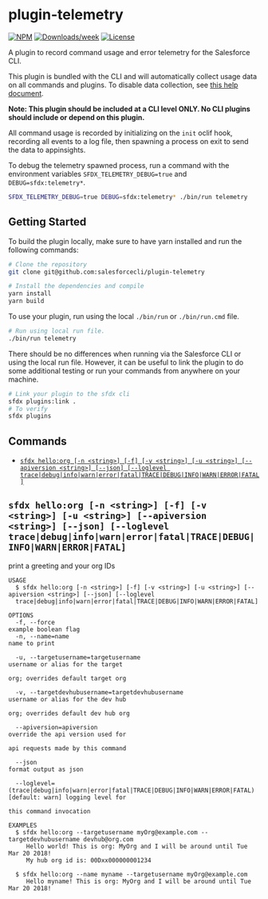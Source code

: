 # plugin-telemetry

[![NPM](https://img.shields.io/npm/v/@salesforce/plugin-telemetry.svg?label=@salesforce/plugin-telemetry)](https://www.npmjs.com/package/@salesforce/plugin-telemetry) [![Downloads/week](https://img.shields.io/npm/dw/@salesforce/plugin-telemetry.svg)](https://npmjs.org/package/@salesforce/plugin-telemetry) [![License](https://img.shields.io/badge/License-BSD%203--Clause-brightgreen.svg)](https://raw.githubusercontent.com/salesforcecli/plugin-telemetry/main/LICENSE.txt)

A plugin to record command usage and error telemetry for the Salesforce CLI.

This plugin is bundled with the CLI and will automatically collect usage data on all commands and plugins. To disable data collection, see [this help document](https://developer.salesforce.com/docs/atlas.en-us.sfdx_setup.meta/sfdx_setup/sfdx_dev_cli_telemetry.htm).

**Note: This plugin should be included at a CLI level ONLY. No CLI plugins should include or depend on this plugin.**

All command usage is recorded by initializing on the `init` oclif hook, recording all events to a log file, then spawning a process on exit to send the data to appinsights.

To debug the telemetry spawned process, run a command with the environment variables `SFDX_TELEMETRY_DEBUG=true` and `DEBUG=sfdx:telemetry*`.

```bash
SFDX_TELEMETRY_DEBUG=true DEBUG=sfdx:telemetry* ./bin/run telemetry
```

## Getting Started

To build the plugin locally, make sure to have yarn installed and run the following commands:

```bash
# Clone the repository
git clone git@github.com:salesforcecli/plugin-telemetry

# Install the dependencies and compile
yarn install
yarn build
```

To use your plugin, run using the local `./bin/run` or `./bin/run.cmd` file.

```bash
# Run using local run file.
./bin/run telemetry
```

There should be no differences when running via the Salesforce CLI or using the local run file. However, it can be useful to link the plugin to do some additional testing or run your commands from anywhere on your machine.

```bash
# Link your plugin to the sfdx cli
sfdx plugins:link .
# To verify
sfdx plugins
```

## Commands

- [`sfdx hello:org [-n <string>] [-f] [-v <string>] [-u <string>] [--apiversion <string>] [--json] [--loglevel trace|debug|info|warn|error|fatal|TRACE|DEBUG|INFO|WARN|ERROR|FATAL]`](#sfdx-helloorg--n-string--f--v-string--u-string---apiversion-string---json---loglevel-tracedebuginfowarnerrorfataltracedebuginfowarnerrorfatal)

## `sfdx hello:org [-n <string>] [-f] [-v <string>] [-u <string>] [--apiversion <string>] [--json] [--loglevel trace|debug|info|warn|error|fatal|TRACE|DEBUG|INFO|WARN|ERROR|FATAL]`

print a greeting and your org IDs

```
USAGE
  $ sfdx hello:org [-n <string>] [-f] [-v <string>] [-u <string>] [--apiversion <string>] [--json] [--loglevel
  trace|debug|info|warn|error|fatal|TRACE|DEBUG|INFO|WARN|ERROR|FATAL]

OPTIONS
  -f, --force                                                                       example boolean flag
  -n, --name=name                                                                   name to print

  -u, --targetusername=targetusername                                               username or alias for the target
                                                                                    org; overrides default target org

  -v, --targetdevhubusername=targetdevhubusername                                   username or alias for the dev hub
                                                                                    org; overrides default dev hub org

  --apiversion=apiversion                                                           override the api version used for
                                                                                    api requests made by this command

  --json                                                                            format output as json

  --loglevel=(trace|debug|info|warn|error|fatal|TRACE|DEBUG|INFO|WARN|ERROR|FATAL)  [default: warn] logging level for
                                                                                    this command invocation

EXAMPLES
  $ sfdx hello:org --targetusername myOrg@example.com --targetdevhubusername devhub@org.com
     Hello world! This is org: MyOrg and I will be around until Tue Mar 20 2018!
     My hub org id is: 00Dxx000000001234

  $ sfdx hello:org --name myname --targetusername myOrg@example.com
     Hello myname! This is org: MyOrg and I will be around until Tue Mar 20 2018!
```
